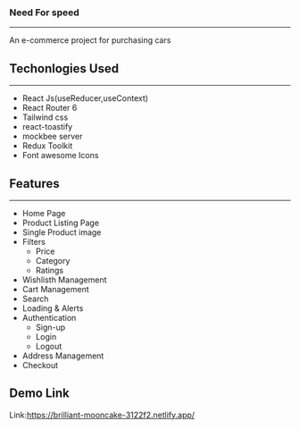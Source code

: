 ### Need For speed
---
An e-commerce project for purchasing cars

## Techonlogies Used
---
* React Js(useReducer,useContext)
* React Router 6
* Tailwind css
* react-toastify
* mockbee server
* Redux Toolkit
* Font awesome Icons

## Features
---
*  Home Page
*  Product Listing Page
*  Single Product image
*  Filters
     * Price
     * Category
     * Ratings
*  Wishlisth Management
*  Cart Management
*  Search
*  Loading & Alerts
*  Authentication  
    * Sign-up
    * Login
    * Logout
* Address Management
* Checkout

## Demo Link
Link:https://brilliant-mooncake-3122f2.netlify.app/


